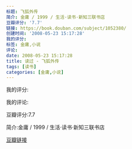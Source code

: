 ```yaml
---
标题: 飞狐外传
简介: 金庸 / 1999 / 生活·读书·新知三联书店
豆瓣评分: '7.7'
链接: https://book.douban.com/subject/1052380/
创建时间: '2008-05-23 15:17:28'
我的评分:
标签: 金庸,小说
评论:
date: 2008-05-23 15:17:28
title: 读过 - 飞狐外传
tags: [读书]
categories: [金庸,小说]
---
```


我的评分:

我的评论:

豆瓣评分:7.7

简介:金庸 / 1999 / 生活·读书·新知三联书店

[豆瓣链接](https://book.douban.com/subject/1052380/)

